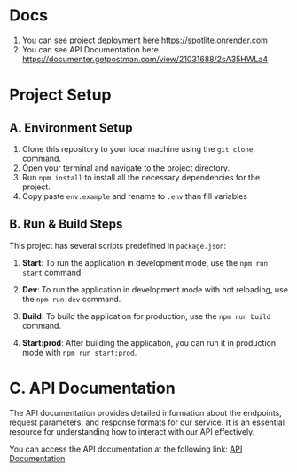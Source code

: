 # Docs

1. You can see project deployment here https://spotlite.onrender.com
2. You can see API Documentation here https://documenter.getpostman.com/view/21031688/2sA35HWLa4

# Project Setup

## A. Environment Setup

1. Clone this repository to your local machine using the `git clone` command.
2. Open your terminal and navigate to the project directory.
3. Run `npm install` to install all the necessary dependencies for the project.
4. Copy paste `env.example` and rename to `.env` than fill variables

## B. Run & Build Steps

This project has several scripts predefined in `package.json`:

1. **Start**: To run the application in development mode, use the `npm run start` command

2. **Dev**: To run the application in development mode with hot reloading, use the `npm run dev` command.

3. **Build**: To build the application for production, use the `npm run build` command.
4. **Start:prod**: After building the application, you can run it in production mode with `npm run start:prod`.

# C. API Documentation

The API documentation provides detailed information about the endpoints, request parameters, and response formats for our service. It is an essential resource for understanding how to interact with our API effectively.

You can access the API documentation at the following link: [API Documentation](https://documenter.getpostman.com/view/21031688/2sA35HWLa4)
